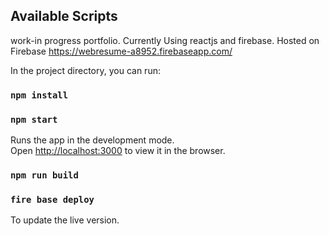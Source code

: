 ## Available Scripts

work-in progress portfolio. 
Currently Using reactjs and firebase. 
Hosted on Firebase
https://webresume-a8952.firebaseapp.com/




In the project directory, you can run:

### `npm install`
### `npm start`

Runs the app in the development mode.<br>
Open [http://localhost:3000](http://localhost:3000) to view it in the browser.

###  `npm run build`
###  `fire base deploy`

To update the live version.
